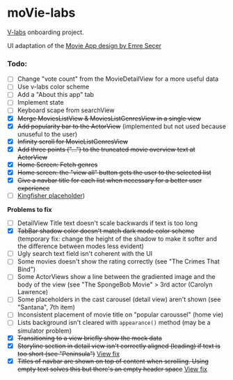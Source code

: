 # moVie-labs

[V-labs](https://v-labs.fr) onboarding project.

UI adaptation of the [Movie App design by Emre Secer](https://dribbble.com/shots/7158704-Movie-App/attachments/161831?mode=media)

### Todo:


- [ ] Change "vote count" from the MovieDetailView for a more useful data
- [ ] Use v-labs color scheme
- [ ] Add a "About this app" tab
- [ ] Implement state
- [ ] Keyboard scape from searchView
- [x] ~~Merge MoviesListView & MoviesListGenresView in a single view~~
- [x] ~~Add popularity bar to the ActorView~~ (implemented but not used because unuseful to the user)
- [x] ~~Infinity scroll for MovieListGenresView~~
- [x] ~~Add three points ("...") to the truncated movie overview text at ActorView~~
- [x] ~~Home Screen: Fetch genres~~
- [x] ~~Home screen: the "view all" button gets the user to the selected list~~
- [x] ~~Give a navbar title for each list when necessary for a better user experience~~
- [ ] [Kingfisher placeholder](https://github.com/onevcat/Kingfisher/wiki/SwiftUI-Support))

**Problems to fix**


- [ ] DetailView Title text doesn't scale backwards if text is too long
- [x] ~~TabBar shadow color doesn't match dark mode color scheme~~ (temporary fix: change the height of the shadow to make it softer and the difference between modes less evident)
- [ ] Ugly search text field isn't coherent with the UI
- [ ] Some movies doesn't show the rating correctly (see "The Crimes That Bind")
- [ ] Some ActorViews show a line between the gradiented image and the body of the view  (see "The SpongeBob Movie" > 3rd actor (Carolyn Lawrence)
- [ ] Some placeholders in the cast carousel (detail view) aren't shown (see "Santana", 7th item)
- [ ] Inconsistent placement of movie title on "popular caroussel" (home vie)
- [ ] Lists background isn't cleared with  `appearance()` method (may be a simulator problem)
- [x] ~~Transitioning to a view briefly show the mock data~~
- [x] ~~Storyline section in detail view isn't correctly aligned (leading) if text is too short (see "Peninsula")~~ [View fix](https://crisrojas.com/notes/20200928121330.html)
- [x] ~~Titles of navbar are shown on top of content when scrolling. Using empty text solves this but there's an empty header space~~ [View fix](https://crisrojas.com/notes/20200928121330.html)

